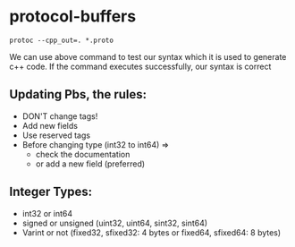 # protocol-buffers

`protoc --cpp_out=. *.proto`

We can use above command to test our syntax which it is used to generate c++ code. If the command executes successfully, our syntax is correct

## Updating Pbs, the rules:

- DON'T change tags!
- Add new fields
- Use reserved tags
- Before changing type (int32 to int64) =>
  - check the documentation
  - or add a new field (preferred)

## Integer Types:

- int32 or int64
- signed or unsigned (uint32, uint64, sint32, sint64)
- Varint or not (fixed32, sfixed32: 4 bytes or fixed64, sfixed64: 8 bytes)
